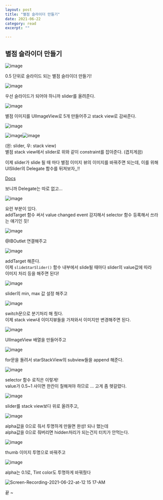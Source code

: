 ```yaml
---
layout: post
title: "별점 슬라이더 만들기" 
date: 2021-06-22
category: read 
excerpt: ""

---
```


## 별점 슬라이더 만들기

![image](https://user-images.githubusercontent.com/28949235/122777263-d3a44000-d2e6-11eb-9de7-6cb37cdd7fa6.png)

0.5 단위로 슬라이드 되는 별점 슬라이더 만들기!

![image](https://user-images.githubusercontent.com/28949235/122778021-912f3300-d2e7-11eb-870e-2e8baea59d7f.png)

우선 슬라이드가 되어야 하니까 slider를 올려준다.

![image](https://user-images.githubusercontent.com/28949235/122777662-35fd4080-d2e7-11eb-9abb-17b87ed10d56.png)

별점 이미지를 UIImageView로 5개 만들어주고 stack view로 감싸준다.

![image](https://user-images.githubusercontent.com/28949235/122778426-f420ca00-d2e7-11eb-9fed-8fa10e5bd8a2.png)

![image](https://user-images.githubusercontent.com/28949235/122778495-0438a980-d2e8-11eb-8984-ecd6db0d61c1.png)![image](https://user-images.githubusercontent.com/28949235/122778517-08fd5d80-d2e8-11eb-90c2-7273cd8f1d6c.png)

(왼: slider, 우: stack view)  
별점 stack view에서 slider로 위와 같이 constraint를 잡아준다. (겹치게끔)

이제 slider가 slide 될 때 마다 별점 이미지 뷰의 이미지를 바꿔주면 되는데, 이를 위해  
UISlider의 Delegate 함수를 뒤져보자,,!!

[Docs](https://developer.apple.com/documentation/uikit/uislider)

보니까 Delegate는 따로 없고...

![image](https://user-images.githubusercontent.com/28949235/122778991-70b3a880-d2e8-11eb-89ab-5a8a57455b18.png)

요런 부분이 있다.  
addTarget 함수 써서 value changed event 감지해서 selector 함수 등록해서 쓰라는 얘기인 듯!

![image](https://user-images.githubusercontent.com/28949235/122779462-dacc4d80-d2e8-11eb-8e3a-9c0a9ecff209.png)

@IBOutlet 연결해주고

![image](https://user-images.githubusercontent.com/28949235/122779482-def86b00-d2e8-11eb-9fc6-53a7ac1f48cd.png)

addTarget 해준다.  
이제 `slideStarSlider()` 함수 내부에서 slide될 때마다 slider의 value값에 따라  
이미지 처리 등을 해주면 된다!

![image](https://user-images.githubusercontent.com/28949235/122779686-0f400980-d2e9-11eb-9d2e-476fca58026a.png)

slider의 min, max 값 설정 해주고

![image](https://user-images.githubusercontent.com/28949235/122780049-6e9e1980-d2e9-11eb-9ae3-ef574421a8df.png)

switch문으로 분기처리 해 줬다.  
이제 stack view내 이미지뷰들을 가져와서 이미지만 변경해주면 된다.

![image](https://user-images.githubusercontent.com/28949235/122782283-8d051480-d2eb-11eb-8a91-968c921a6c23.png)

UIImageView 배열을 만들어주고

![image](https://user-images.githubusercontent.com/28949235/122782305-92625f00-d2eb-11eb-8e07-24530aa488b8.png)

for문을 돌려서 starStackView의 subview들을 append 해준다.

![image](https://user-images.githubusercontent.com/28949235/122785490-64cae500-d2ee-11eb-916d-5f6feec45eff.png)

selector 함수 로직은 이렇게!  
value가 0.5~1 사이면 한칸이 칠해져야 하므로 ... 고게 좀 헷갈렸다.

![image](https://user-images.githubusercontent.com/28949235/122785660-84620d80-d2ee-11eb-8565-3ecd235581ed.png)

slider를 stack view보다 위로 올려주고,

![image](https://user-images.githubusercontent.com/28949235/122785687-89bf5800-d2ee-11eb-9fdb-52960b6fc3a2.png)

alpha값을 0으로 줘서 투명하게 만들면 완성! 되나 했는데  
alpha값을 0으로 줘버리면 hidden처리가 되는건지 터치가 안먹는다.

![image](https://user-images.githubusercontent.com/28949235/122786231-0e11db00-d2ef-11eb-9eef-af5171afcfb0.png)

thumb 이미지 투명으로 바꿔주고

![image](https://user-images.githubusercontent.com/28949235/122786244-12d68f00-d2ef-11eb-8ef5-4b45d8929dc7.png)

alpha는 0.1로, Tint color도 투명하게 바꿔줬다

![Screen-Recording-2021-06-22-at-12 15 17-AM](https://user-images.githubusercontent.com/28949235/122786335-2aae1300-d2ef-11eb-8275-4f5c3bc27207.gif)

끝 ~
